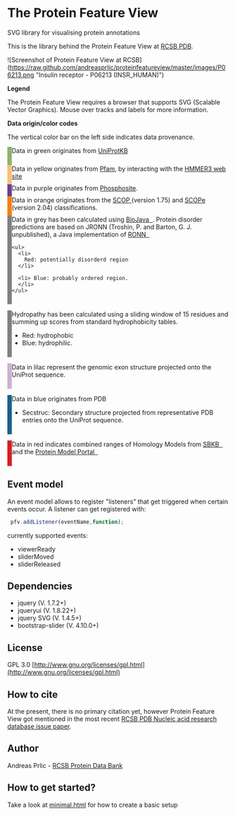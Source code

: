 # The Protein Feature View

SVG library for visualising protein annotations

This is the library behind the Protein Feature View at [RCSB PDB](http://www.rcsb.org/pdb/protein/P06213).

![Screenshot of Protein Feature View at RCSB]
(https://raw.github.com/andreasprlic/proteinfeatureview/master/images/P06213.png "Insulin receptor - P06213 (INSR_HUMAN)")


<strong>Legend</strong>

The Protein Feature View requires a browser that supports SVG (Scalable Vector Graphics). Mouse over tracks and labels for more information.

<b>Data origin/color codes</b> <br/>

The vertical color bar on the left side indicates data provenance.

<div style="border-left:10px solid #8eb26e ; padding-bottom: 10px;">

  Data in green originates from
  <a href="http://www.uniprot.org" target="_new">UniProtKB</a>

</div>

<div style="border-left:10px solid #fdbf6f; padding-bottom: 10px;">  
  Data in yellow originates from
  <a href="http://pfam.sanger.ac.uk" target="_new">Pfam</a>,
  by interacting with the <a href="http://hmmer.janelia.org/" target="_new">HMMER3 web site</a>
</div>

<div style="border-left:10px solid #6a3d9a; padding-bottom: 10px;">
  Data in purple originates from
  <a href="http://www.phosphosite.org" target="_new">Phosphosite</a>.
</div>

<div style="border-left:10px solid #ff7f00;padding-bottom: 10px;">
  Data in orange originates from
  the <a href="http://scop.mrc-lmb.cam.ac.uk/scop/">SCOP </a> (version 1.75)
  and <a href="http://scop.berkeley.edu">SCOPe</a> (version 2.04) classifications.
</div>

<div style="border-left:10px solid grey; padding-bottom: 10px;">
  Data in grey has been calculated using <a href="http://www.biojava.org" target="_new">BioJava <span class='iconSet-main icon-external' title='Link to UniProtKB entry. '>&nbsp;</span></a>.
  Protein disorder predictions are based on JRONN (Troshin, P.  and Barton, G. J. unpublished), a Java implementation of
  <a href="http://www.ncbi.nlm.nih.gov/pubmed/15947016" target="_new">RONN
    <span class='iconSet-main icon-external' title='Link to UniProtKB entry. '>&nbsp;</span></a>

    <ul>
      <li>
        Red: potentially disorderd region
      </li>

      <li> Blue: probably ordered region.
      </li>
    </ul>
  </div>
</div>

<div style="border-left:10px solid grey; padding-bottom: 10px;">

  Hydropathy has been calculated using a sliding window of 15 residues and summing up scores from standard hydrophobicity tables.
  <ul>
    <li>
      Red: hydrophobic
    </li>
    <li>
      Blue: hydrophilic.
    </li>
  </ul>

</div>

<div style="border-left:10px solid #cab2d6;padding-bottom: 10px; margin-right: 10px;">

  Data in lilac represent the genomic exon structure projected onto the UniProt sequence.

</div>

<div style="border-left:10px solid #196090; padding-bottom: 10px;">

  Data in blue originates from PDB

  * Secstruc: Secondary structure projected from representative
  PDB entries onto the UniProt sequence.

</div>

<div style="border-left:10px solid #e31a1c; padding-bottom: 10px;">

  Data in red indicates combined ranges of Homology Models from
  <a href="http://www.sbkb.org" target="_new">SBKB
    <span class='iconSet-main icon-external' title='Link to UniProtKB entry. '>&nbsp;</span>
  </a> and the
  <a href="http://www.proteinmodelportal.org" target="_new">Protein Model Portal
    <span class='iconSet-main icon-external' title='Link to UniProtKB entry. '>&nbsp;</span>
  </a>

</div>

## Event model

An event model allows to register "listeners" that get triggered when certain events occur. A listener can get registered with:

```javascript
 pfv.addListener(eventName,function);
```

currently supported events:

 * viewerReady
 * sliderMoved
 * sliderReleased

## Dependencies

* jquery (V. 1.7.2+)
* jqueryui (V. 1.8.22+)
* jquery SVG (V. 1.4.5+)
* bootstrap-slider (V. 4.10.0+)

## License

GPL 3.0 [http://www.gnu.org/licenses/gpl.html](http://www.gnu.org/licenses/gpl.html)

## How to cite

At the present, there is no primary citation yet, however Protein Feature View got mentioned in the most recent [RCSB PDB Nucleic acid research database issue paper](http://nar.oxfordjournals.org/content/43/D1/D345.full).

## Author

Andreas Prlic - [RCSB Protein Data Bank](http://www.rcsb.org)

## How to get started?

Take a look at [minimal.html](minimal.html) for how to create a basic setup
